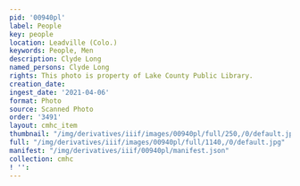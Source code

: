 ```yaml
---
pid: '00940pl'
label: People
key: people
location: Leadville (Colo.)
keywords: People, Men
description: Clyde Long
named_persons: Clyde Long
rights: This photo is property of Lake County Public Library.
creation_date: 
ingest_date: '2021-04-06'
format: Photo
source: Scanned Photo
order: '3491'
layout: cmhc_item
thumbnail: "/img/derivatives/iiif/images/00940pl/full/250,/0/default.jpg"
full: "/img/derivatives/iiif/images/00940pl/full/1140,/0/default.jpg"
manifest: "/img/derivatives/iiif/00940pl/manifest.json"
collection: cmhc
! '': 
---
```

